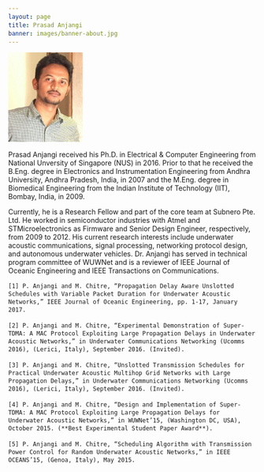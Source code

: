 ```yaml
---
layout: page
title: Prasad Anjangi
banner: images/banner-about.jpg
---
```


<div>
	<img src="/images/prasad.jpg" style="width:30%">
</div>
<div class="spacing"></div>
<p>
Prasad Anjangi received his Ph.D. in Electrical & Computer Engineering from National Unversity of Singapore (NUS) in 2016. Prior to that he received the B.Eng. degree in Electronics and Instrumentation Engineering from Andhra University, Andhra Pradesh, India, in 2007 and the M.Eng. degree in Biomedical Engineering from the Indian Institute of Technology (IIT), Bombay, India, in 2009.

Currently, he is a Research Fellow and part of the core team at Subnero Pte. Ltd. He worked in semiconductor industries with Atmel and STMicroelectronics as Firmware and Senior Design Engineer, respectively, from 2009 to 2012. His current research interests include underwater acoustic communications, signal processing, networking protocol design, and autonomous underwater vehicles.
Dr. Anjangi has served in technical program committee of WUWNet and is a reviewer of IEEE Journal of Oceanic Engineering and IEEE Transactions on Communications.
</p>


```
[1] P. Anjangi and M. Chitre, “Propagation Delay Aware Unslotted Schedules with Variable Packet Duration for Underwater Acoustic Networks,” IEEE Journal of Oceanic Engineering, pp. 1-17, January 2017.

[2] P. Anjangi and M. Chitre, “Experimental Demonstration of Super-TDMA: A MAC Protocol Exploiting Large Propagation Delays in Underwater Acoustic Networks,” in Underwater Communications Networking (Ucomms 2016), (Lerici, Italy), September 2016. (Invited).

[3] P. Anjangi and M. Chitre, “Unslotted Transmission Schedules for Practical Underwater Acoustic Multihop Grid Networks with Large Propagation Delays,” in Underwater Communications Networking (Ucomms 2016), (Lerici, Italy), September 2016. (Invited).

[4] P. Anjangi and M. Chitre, “Design and Implementation of Super-TDMA: A MAC Protocol Exploiting Large Propagation Delays for Underwater Acoustic Networks,” in WUWNet’15, (Washington DC, USA), October 2015. (**Best Experimental Student Paper Award**).

[5] P. Anjangi and M. Chitre, “Scheduling Algorithm with Transmission Power Control for Random Underwater Acoustic Networks,” in IEEE OCEANS’15, (Genoa, Italy), May 2015.

```
